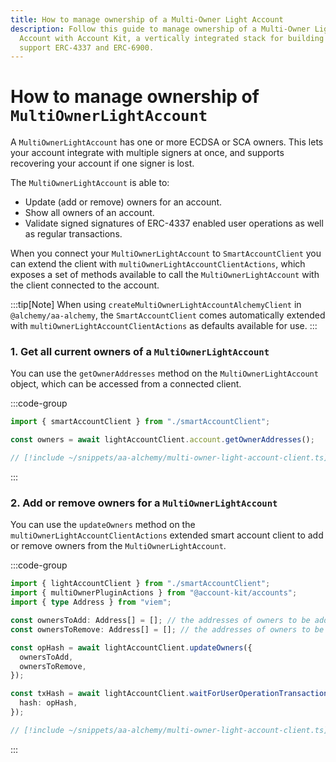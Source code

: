 ```yaml
---
title: How to manage ownership of a Multi-Owner Light Account
description: Follow this guide to manage ownership of a Multi-Owner Light
  Account with Account Kit, a vertically integrated stack for building apps that
  support ERC-4337 and ERC-6900.
---
```


# How to manage ownership of `MultiOwnerLightAccount`

A `MultiOwnerLightAccount` has one or more ECDSA or SCA owners. This lets your account integrate with multiple signers at once, and supports recovering your account if one signer is lost.

The `MultiOwnerLightAccount` is able to:

- Update (add or remove) owners for an account.
- Show all owners of an account.
- Validate signed signatures of ERC-4337 enabled user operations as well as regular transactions.

When you connect your `MultiOwnerLightAccount` to `SmartAccountClient` you can extend the client with `multiOwnerLightAccountClientActions`, which exposes a set of methods available to call the `MultiOwnerLightAccount` with the client connected to the account.

:::tip[Note]
When using `createMultiOwnerLightAccountAlchemyClient` in `@alchemy/aa-alchemy`, the `SmartAccountClient` comes automatically extended with `multiOwnerLightAccountClientActions` as defaults available for use.
:::

### 1. Get all current owners of a `MultiOwnerLightAccount`

You can use the `getOwnerAddresses` method on the `MultiOwnerLightAccount` object, which can be accessed from a connected client.

:::code-group

```ts [example.ts]
import { smartAccountClient } from "./smartAccountClient";

const owners = await lightAccountClient.account.getOwnerAddresses();
```

```ts [smartAccountClient.ts]
// [!include ~/snippets/aa-alchemy/multi-owner-light-account-client.ts]
```

:::

### 2. Add or remove owners for a `MultiOwnerLightAccount`

You can use the `updateOwners` method on the `multiOwnerLightAccountClientActions` extended smart account client to add or remove owners from the `MultiOwnerLightAccount`.

:::code-group

```ts [example.ts]
import { lightAccountClient } from "./smartAccountClient";
import { multiOwnerPluginActions } from "@account-kit/accounts";
import { type Address } from "viem";

const ownersToAdd: Address[] = []; // the addresses of owners to be added
const ownersToRemove: Address[] = []; // the addresses of owners to be removed

const opHash = await lightAccountClient.updateOwners({
  ownersToAdd,
  ownersToRemove,
});

const txHash = await lightAccountClient.waitForUserOperationTransaction({
  hash: opHash,
});
```

```ts [smartAccountClient.ts]
// [!include ~/snippets/aa-alchemy/multi-owner-light-account-client.ts]
```

:::
